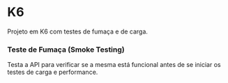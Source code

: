 # K6
Projeto em K6 com testes de fumaça e de carga.

### Teste de Fumaça (Smoke Testing)
Testa a API para verificar se a mesma está funcional antes de se iniciar os testes de carga e performance.